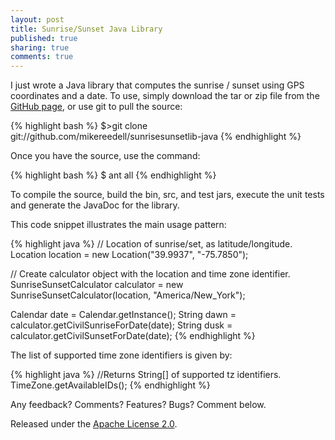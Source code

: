 ```yaml
---
layout: post 
title: Sunrise/Sunset Java Library
published: true
sharing: true
comments: true
---
```


I just wrote a Java library that computes the sunrise / sunset using GPS coordinates and a date.  To use, simply download the tar or zip file from the [GitHub page](http://mikereedell.github.com/sunrisesunsetlib-java/), or use git to pull the source:

{% highlight bash %}
$>git clone git://github.com/mikereedell/sunrisesunsetlib-java
{% endhighlight %}

Once you have the source, use the command:

{% highlight bash %}
$ ant all
{% endhighlight %}

To compile the source, build the bin, src, and test jars, execute the unit tests and generate the JavaDoc for the library.

This code snippet illustrates the main usage pattern:

{% highlight java %}
// Location of sunrise/set, as latitude/longitude.
Location location = new Location("39.9937", "-75.7850");

// Create calculator object with the location and time zone identifier.
SunriseSunsetCalculator calculator = new SunriseSunsetCalculator(location, "America/New_York");

Calendar date = Calendar.getInstance();
String dawn = calculator.getCivilSunriseForDate(date);
String dusk = calculator.getCivilSunsetForDate(date);
{% endhighlight %}

The list of supported time zone identifiers is given by:

{% highlight java %}
//Returns String[] of supported tz identifiers.
TimeZone.getAvailableIDs();
{% endhighlight %}

Any feedback? Comments? Features? Bugs? Comment below.

Released under the [Apache License 2.0](http://www.apache.org/licenses/LICENSE-2.0).
